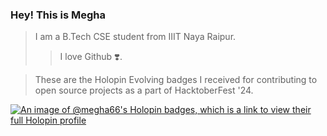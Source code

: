 ### Hey! This is Megha
> I am a B.Tech CSE student from IIIT Naya Raipur. 
>> I love Github ❣️.




> These are the Holopin Evolving badges I received for contributing to open source projects as a part of HacktoberFest '24.

[![An image of @megha66's Holopin badges, which is a link to view their full Holopin profile](https://holopin.me/megha66)](https://holopin.io/@megha66)
